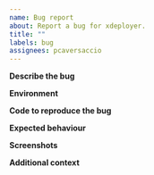 ```yaml
---
name: Bug report
about: Report a bug for xdeployer.
title: ""
labels: bug
assignees: pcaversaccio
---
```


**Describe the bug**

<!-- A clear and concise description of what the bug is. -->

**Environment**

<!-- Tell me what environment you exactly use. E.g. OS & Node.js version. -->

**Code to reproduce the bug**

<!-- A minimal example that triggers the bug. -->

**Expected behaviour**

<!-- A clear and concise description of what you expected to happen. -->

**Screenshots**

<!-- If applicable, add screenshots to help explain your problem. -->

**Additional context**

<!-- Add any other context about the problem here. -->
